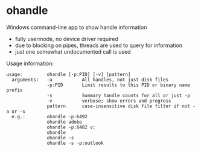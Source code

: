 # ohandle
Windows command-line app to show handle information

* fully usermode, no device driver required
* due to blocking on pipes, threads are used to query for information
* just one somewhat undocumented call is used

Usage information:

    usage:         ohandle [-p:PID] [-v] [pattern]
      arguments:   -a           All handles, not just disk files
                   -p:PID       Limit results to this PID or binary name prefix
                   -s           Summary handle counts for all or just -p
                   -v           verbose; show errors and progress
                   pattern      case-insensitive disk file filter if not -a or -s
      e.g.:        ohandle -p:6492
                   ohandle adobe
                   ohandle -p:6482 v:
                   ohandle
                   ohandle -s
                   ohandle -s -p:outlook
